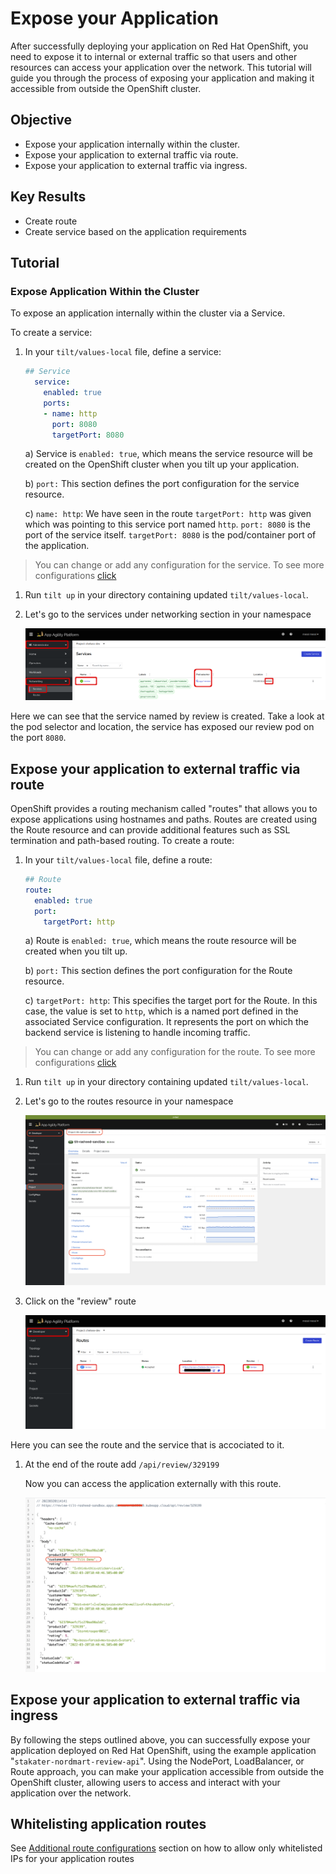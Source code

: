 # Expose your Application

After successfully deploying your application on Red Hat OpenShift, you need to expose it to internal or external traffic so that users and other resources can access your application over the network. This tutorial will guide you through the process of exposing your application and making it accessible from outside the OpenShift cluster.

## Objective

- Expose your application internally within the cluster.
- Expose your application to external traffic via route.
- Expose your application to external traffic via ingress.

## Key Results

- Create route
- Create service based on the application requirements

## Tutorial

### Expose Application Within the Cluster

To expose an application internally within the cluster via a Service.

To create a service:

1. In your `tilt/values-local` file, define a service:

    ```yaml
    ## Service
      service:
        enabled: true
        ports:
        - name: http
          port: 8080
          targetPort: 8080
    ```

    a) Service is `enabled: true`, which means the service resource will be created on the OpenShift cluster when you tilt up your application.

    b) `port:` This section defines the port configuration for the service resource.

    c) `name: http`: We have seen in the route `targetPort: http` was given which was pointing to this service port named `http`. `port: 8080` is the port of the service itself. `targetPort: 8080` is the pod/container port of the application.

> You can change or add any configuration for the service. To see more configurations [click](https://docs.openshift.com/container-platform/3.11/architecture/core_concepts/pods_and_services.html#services)

1. Run `tilt up` in your directory containing updated `tilt/values-local`.

1. Let's go to the services under networking section in your namespace

      ![find svc](images/svc.png)

Here we can see that the service named by review is created. Take a look at the pod selector and location, the service has exposed our review pod on the port `8080`.

## Expose your application to external traffic via route

OpenShift provides a routing mechanism called "routes" that allows you to expose applications using hostnames and paths. Routes are created using the Route resource and can provide additional features such as SSL termination and path-based routing. To create a route:

1. In your `tilt/values-local` file, define a route:

    ```yaml
    ## Route
    route:
      enabled: true
      port:
        targetPort: http
    ```

    a) Route is `enabled: true`, which means the route resource will be created when you tilt up.

    b) `port:` This section defines the port configuration for the Route resource.

    c) `targetPort: http`: This specifies the target port for the Route. In this case, the value is set to `http`, which is a named port defined in the associated Service configuration. It represents the port on which the backend service is listening to handle incoming traffic.

> You can change or add any configuration for the route. To see more configurations [click](https://docs.openshift.com/container-platform/4.11/networking/routes/route-configuration.html)

1. Run `tilt up` in your directory containing updated `tilt/values-local`.

1. Let's go to the routes resource in your namespace

    ![find route](images/find-route.png)

1. Click on the "review" route

    ![review-route](images/review-route.png)

Here you can see the route and the service that is accociated to it.

1. At the end of the route add `/api/review/329199`

    Now you can access the application externally with this route.

    ![updated review](./../04-deploy-app/images/product-review-json-after-change.png)

## Expose your application to external traffic via ingress

By following the steps outlined above, you can successfully expose your application deployed on Red Hat OpenShift, using the example application "`stakater-nordmart-review-api`". Using the NodePort, LoadBalancer, or Route approach, you can make your application accessible from outside the OpenShift cluster, allowing users to access and interact with your application over the network.

## Whitelisting application routes

See [Additional route configurations](../../../../for-administrators/secure-your-cluster/secure-routes.md#additional-route-configuration) section on how to allow only whitelisted IPs for your application routes
